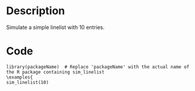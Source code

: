 # Description
Simulate a simple linelist with 10 entries.

# Code
```
library(packageName)  # Replace 'packageName' with the actual name of the R package containing sim_linelist
\examples{
sim_linelist(10)

```